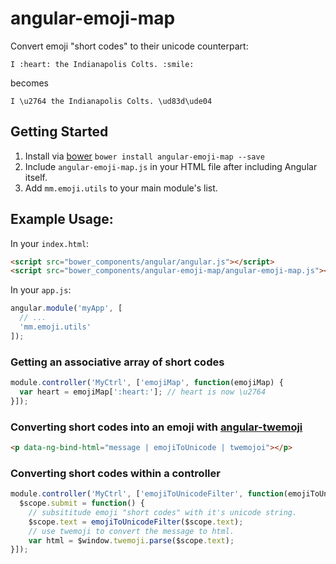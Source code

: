 # angular-emoji-map
Convert emoji "short codes" to their unicode counterpart:

`I :heart: the Indianapolis Colts. :smile:` 

becomes  

`I \u2764 the Indianapolis Colts. \ud83d\ude04`

## Getting Started
1. Install via [bower](http://bower.io/) `bower install angular-emoji-map --save`
2. Include `angular-emoji-map.js` in your HTML file after including Angular itself.
3. Add `mm.emoji.utils` to your main module's list.

## Example Usage:

In your `index.html`:

```html
<script src="bower_components/angular/angular.js"></script>
<script src="bower_components/angular-emoji-map/angular-emoji-map.js"></script>
```

In your `app.js`:

```js
angular.module('myApp', [
  // ...
  'mm.emoji.utils'
]);
```
### Getting an associative array of short codes
```javascript
module.controller('MyCtrl', ['emojiMap', function(emojiMap) {
  var heart = emojiMap[':heart:']; // heart is now \u2764
}]);

```
### Converting short codes into an emoji with [angular-twemoji](https://github.com/scheffield/angular-twemoji)
```html
<p data-ng-bind-html="message | emojiToUnicode | twemojoi"></p>
```

### Converting short codes within a controller
```javascript
module.controller('MyCtrl', ['emojiToUnicodeFilter', function(emojiToUnicodeFilter) {
  $scope.submit = function() {
    // subsititude emoji "short codes" with it's unicode string.
    $scope.text = emojiToUnicodeFilter($scope.text);
    // use twemoji to convert the message to html.
    var html = $window.twemoji.parse($scope.text);
}]);
```


